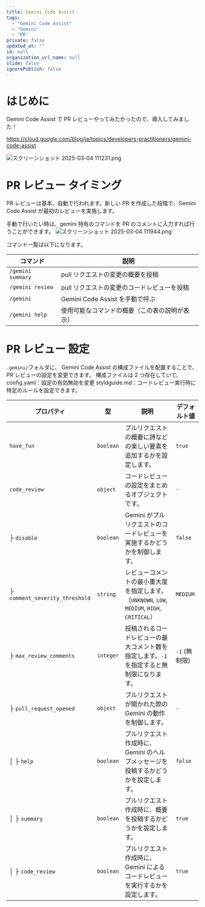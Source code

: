 ```yaml
---
title: Gemini Code Assist
tags:
  - "Gemini Code Assist"
  - "Gemini"
  - "PR"
private: false
updated_at: ""
id: null
organization_url_name: null
slide: false
ignorePublish: false
---
```


# はじめに

Gemini Code Assist で PR レビューやってみたかったので、導入してみました！

https://cloud.google.com/blog/ja/topics/developers-practitioners/gemini-code-assist

![スクリーンショット 2025-03-04 111231.png](https://qiita-image-store.s3.ap-northeast-1.amazonaws.com/0/2603981/3fac3210-4552-47b3-90d7-878b6c5ff759.png)

# PR レビュー タイミング

PR レビューは基本、自動で行われます。新しい PR を作成した段階で、Gemini Code Assist が最初のレビューを実施します。

手動で行いたい時は、gemini 特有のコマンドを PR のコメントに入力すれば行うことができます。
![スクリーンショット 2025-03-04 111944.png](https://qiita-image-store.s3.ap-northeast-1.amazonaws.com/0/2603981/83bd003c-186d-4d23-bf21-1bec39d02d67.png)

コマンド一覧は以下になります。

| コマンド          | 説明                                           |
| ----------------- | ---------------------------------------------- |
| `/gemini summary` | pull リクエストの変更の概要を投稿              |
| `/gemini review`  | pull リクエストの変更のコードレビューを投稿    |
| `/gemini`         | Gemini Code Assist を手動で呼ぶ                |
| `/gemini help`    | 使用可能なコマンドの概要（この表の説明が表示） |

# PR レビュー 設定

`.gemini/`フォルダに、 Gemini Code Assist の構成ファイルを配置することで、PR レビューの設定を変更できます。
構成ファイルは 2 つ存在していて、
config.yaml：設定の有効無効を変更
styldguide.md：コードレビュー実行時に特定のルールを設定できます。

| プロパティ                     | 型        | 説明                                                                                         | デフォルト値  |
| ------------------------------ | --------- | -------------------------------------------------------------------------------------------- | ------------- |
| `have_fun`                     | `boolean` | プルリクエストの概要に詩などの楽しい要素を追加するかを設定します。                           | `true`        |
| `code_review`                  | `object`  | コードレビューの設定をまとめるオブジェクトです。                                             | `-`           |
| ├ `disable`                    | `boolean` | Gemini がプルリクエストのコードレビューを実施するかどうかを制御します。                      | `false`       |
| ├ `comment_severity_threshold` | `string`  | レビューコメントの最小重大度を指定します。（`UNKNOWN`, `LOW`, `MEDIUM`, `HIGH`, `CRITICAL`） | `MEDIUM`      |
| ├ `max_review_comments`        | `integer` | 投稿されるコードレビューの最大コメント数を指定します。`-1` を指定すると無制限になります。    | `-1` (無制限) |
| ├ `pull_request_opened`        | `object`  | プルリクエストが開かれた際の Gemini の動作を制御します。                                     | `-`           |
| │ ├ `help`                     | `boolean` | プルリクエスト作成時に、Gemini のヘルプメッセージを投稿するかどうかを設定します。            | `false`       |
| │ ├ `summary`                  | `boolean` | プルリクエスト作成時に、概要を投稿するかどうかを設定します。                                 | `true`        |
| │ ├ `code_review`              | `boolean` | プルリクエスト作成時に、Gemini によるコードレビューを実行するかを設定します。                | `true`        |

